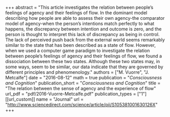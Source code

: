 +++
abstract = "This article investigates the relation between people’s feelings of agency and their feelings of flow. In the dominant model describing how people are able to assess their own agency-the comparator model of agency-when the person’s intentions match perfectly to what happens, the discrepancy between intention and outcome is zero, and the person is thought to interpret this lack of discrepancy as being in control. The lack of perceived push back from the external world seems remarkably similar to the state that has been described as a state of flow. However, when we used a computer game paradigm to investigate the relation between people’s feelings of agency and their feelings of flow, we found a dissociation between these two states. Although these two states may, in some ways, seem to be similar, our data indicate that they are governed by different principles and phenomenology."
authors = ["M. Vuorre", "J. Metcalfe"]
date = "2016-08-12"
math = true
publication = "*Consciousness and Cognition*"
publication_short = "*Consciousness and Cognition*"
title = "The relation between the sense of agency and the experience of flow"
url_pdf = "pdf/2016-Vuorre-Metcalfe.pdf"
publication_types = ["1"]
[[url_custom]]
name = "Journal"
url = "http://www.sciencedirect.com/science/article/pii/S105381001630126X"
+++
